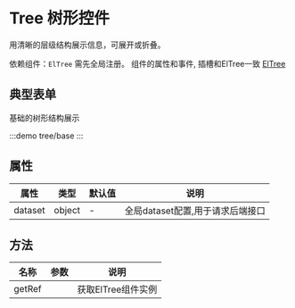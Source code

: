 # Tree 树形控件

用清晰的层级结构展示信息，可展开或折叠。

依赖组件：`ElTree` 需先全局注册。
组件的属性和事件, 插槽和ElTree一致 [ElTree](https://element-plus.gitee.io/zh-CN/component/tree.html#%E5%B1%9E%E6%80%A7)

## 典型表单

基础的树形结构展示


:::demo 
tree/base
:::

## 属性

| 属性 | 类型  | 默认值 | 说明  
| --- | ---   | ---   | --- 
| dataset | object | - | 全局dataset配置,用于请求后端接口

## 方法

| 名称            | 参数  |   说明                                   | 
| -----------    | ------- | -----------------------------  |
| getRef    |   |  获取ElTree组件实例        |
